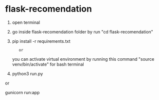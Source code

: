 # flask-recomendation

1. open terminal 

2. go inside flask-recomendation folder by run "cd flask-recomendation"

3. pip install -r requirements.txt

          or 

   you can activate virtual environment by running this command "source venv/bin/activate" for bash terminal

4. python3 run.py

  or 

   gunicorn run:app
